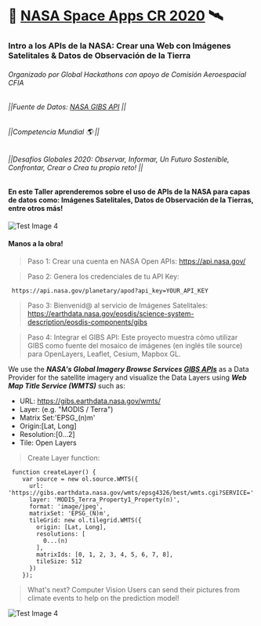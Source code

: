 # 🤖 [NASA Space Apps CR 2020](https://nasaspaceappscr.globalhackathons.co/) 🛰️ 
### Intro a los APIs de la NASA: Crear una Web con Imágenes Satelitales & Datos de Observación de la Tierra
###### Organizado por Global Hackathons con apoyo de Comisión Aeroespacial CFIA
###### ||Fuente de Datos: [NASA GIBS API](https://wiki.earthdata.nasa.gov/display/GIBS/GIBS+API+for+Developers) ||
###### ||Competencia Mundial 🌎 ||
###### ||Desafíos Globales 2020: Observar, Informar, Un Futuro Sostenible, Confrontar, Crear o Crea tu propio reto! ||

#### En este Taller aprenderemos sobre el uso de APIs de la NASA para capas de datos como: Imágenes Satelitales, Datos de Observación de la Tierras, entre otros más! 

![Test Image 4](https://i.ibb.co/x7WMPDn/Screen-Shot-2020-07-31-at-04-04-22.png)

#### Manos a la obra!

> Paso 1: Crear una cuenta en NASA Open APIs: https://api.nasa.gov/

> Paso 2: Genera los credenciales de tu API Key:

```
 https://api.nasa.gov/planetary/apod?api_key=YOUR_API_KEY
```

> Paso 3: Bienvenid@ al servicio de Imágenes Satelitales:
https://earthdata.nasa.gov/eosdis/science-system-description/eosdis-components/gibs

> Paso 4: Integrar el GIBS API:
Este proyecto muestra cómo utilizar GIBS como fuente del mosaico de imágenes (en inglés tile source) para OpenLayers, Leaflet, Cesium, Mapbox GL.

We use the ***NASA's Global Imagery Browse Services [GIBS APIs](https://wiki.earthdata.nasa.gov/display/GIBS/GIBS+API+for+Developers)*** as a Data Provider for the satellite imagery and visualize the Data Layers using  ***Web Map Title Service (WMTS)*** such as:

- URL: https://gibs.earthdata.nasa.gov/wmts/
- Layer: (e.g. "MODIS / Terra")
- Matrix Set:'EPSG_(n)m'
- Origin:[Lat, Long]
- Resolution:[0...2]
- Tile: Open Layers

> Create Layer function:

```
 function createLayer() {
    var source = new ol.source.WMTS({
      url: 'https://gibs.earthdata.nasa.gov/wmts/epsg4326/best/wmts.cgi?SERVICE='
      layer: 'MODIS_Terra_Property1_Property(n)',
      format: 'image/jpeg',
      matrixSet: 'EPSG_(N)m',
      tileGrid: new ol.tilegrid.WMTS({
        origin: [Lat, Long],
        resolutions: [
          0...(n)
        ],
        matrixIds: [0, 1, 2, 3, 4, 5, 6, 7, 8],
        tileSize: 512
      })
    });
```



> What's next? Computer Vision 
Users can send their pictures from climate events to help on the prediction model! 


![Test Image 4](https://i.ibb.co/WPMWB8r/C4C.png)
